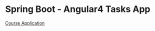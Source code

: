 # Spring Boot - Angular4 Tasks App

[Course Application](https://www.udemy.com/angular-4-java-developers/learn/v4/overview)
